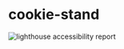 # cookie-stand
![lighthouse accessibility report](https://user-images.githubusercontent.com/105820519/210100843-47aea804-fb36-4649-81bc-f1a86fc85adc.png)
